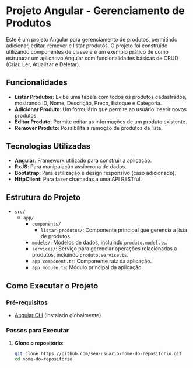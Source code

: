 # Projeto Angular - Gerenciamento de Produtos

Este é um projeto Angular para gerenciamento de produtos, permitindo adicionar, editar, remover e listar produtos. O projeto foi construído utilizando componentes de classe e é um exemplo prático de como estruturar um aplicativo Angular com funcionalidades básicas de CRUD (Criar, Ler, Atualizar e Deletar).

## Funcionalidades

- **Listar Produtos**: Exibe uma tabela com todos os produtos cadastrados, mostrando ID, Nome, Descrição, Preço, Estoque e Categoria.
- **Adicionar Produto**: Um formulário que permite ao usuário inserir novos produtos.
- **Editar Produto**: Permite editar as informações de um produto existente.
- **Remover Produto**: Possibilita a remoção de produtos da lista.

## Tecnologias Utilizadas

- **Angular**: Framework utilizado para construir a aplicação.
- **RxJS**: Para manipulação assíncrona de dados.
- **Bootstrap**: Para estilização e design responsivo (caso adicionado).
- **HttpClient**: Para fazer chamadas a uma API RESTful.

## Estrutura do Projeto

- `src/`
  - `app/`
    - `components/`
      - `listar-produtos/`: Componente principal que gerencia a lista de produtos.
    - `models/`: Modelos de dados, incluindo `produto.model.ts`.
    - `services/`: Serviço para gerenciar operações relacionadas a produtos, incluindo `produto.service.ts`.
    - `app.component.ts`: Componente raiz da aplicação.
    - `app.module.ts`: Módulo principal da aplicação.

## Como Executar o Projeto

### Pré-requisitos

- [Angular CLI](https://angular.io/cli) (instalado globalmente)

### Passos para Executar

1. **Clone o repositório**:

   ```bash
   git clone https://github.com/seu-usuario/nome-do-repositorio.git
   cd nome-do-repositorio
